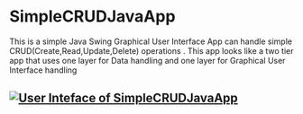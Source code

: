 # SimpleCRUDJavaApp

This is a simple Java Swing Graphical User Interface App can handle simple CRUD(Create,Read,Update,Delete) operations  .
This app looks like a two tier app that uses one layer for Data handling and one layer for Graphical User Interface handling

## [![User Inteface of SimpleCRUDJavaApp](https://github.com/kaviranga/SimpleCRUDJavaApp/tree/master/img/User_interface.png)](https://github.com/kaviranga/SimpleCRUDJavaApp/)